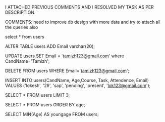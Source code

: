 I ATTACHED PREVIOUS COMMENTS AND I RESOLVED MY TASK AS PER DESCRIPTION.

COMMENTS: need to improve db design with more data and try to attach all the queries also


 select * from users
 
ALTER TABLE users ADD Email varchar(20);

UPDATE users SET Email = 'tamizh123@gmail.com' where CandName='Tamizh';

DELETE FROM users WHERE Email='tamizh123@gmail.com';

INSERT INTO users(CandName, Age,Course, Task, Attendence, Email)
VALUES ('lokesh', '29', 'sap', 'pending', 'present', 'lok123@gmail.com');

SELECT * FROM users
LIMIT 3;

SELECT * FROM users
ORDER BY age;

SELECT MIN(Age) AS youngage
FROM users;
